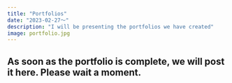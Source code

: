 ```yaml
---
title: "Portfolios"
date: "2023-02-27〜"
description: "I will be presenting the portfolios we have created"
image: portfolio.jpg
---
```


## As soon as the portfolio is complete, we will post it here. Please wait a moment.

